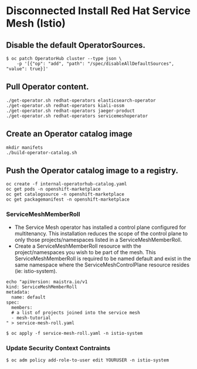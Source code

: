# Disconnected Install Red Hat Service Mesh (Istio)

## Disable the default OperatorSources.

```
$ oc patch OperatorHub cluster --type json \
    -p '[{"op": "add", "path": "/spec/disableAllDefaultSources", "value": true}]'
```

## Pull Operator content.

```
./get-operator.sh redhat-operators elasticsearch-operator
./get-operator.sh redhat-operators kiali-ossm
./get-operator.sh redhat-operators jaeger-product
./get-operator.sh redhat-operators servicemeshoperator

```

## Create an Operator catalog image

```
mkdir manifets
./build-operator-catalog.sh 

```

## Push the Operator catalog image to a registry. 

```
oc create -f internal-operatorhub-catalog.yaml
oc get pods -n openshift-marketplace
oc get catalogsource -n openshift-marketplace
oc get packagemanifest -n openshift-marketplace

```

### ServiceMeshMemberRoll
* The Service Mesh operator has installed a control plane configured for multitenancy. This installation reduces the scope of the control plane to only those projects/namespaces listed in a ServiceMeshMemberRoll.
* Create a ServiceMeshMemberRoll resource with the project/namespaces you wish to be part of the mesh. This ServiceMeshMemberRoll is required to be named default and exist in the same namespace where the ServiceMeshControlPlane resource resides (ie: istio-system).

```
echo "apiVersion: maistra.io/v1
kind: ServiceMeshMemberRoll
metadata:
  name: default
spec:
  members:
  # a list of projects joined into the service mesh
  - mesh-tutorial
" > service-mesh-roll.yaml
```

```
$ oc apply -f service-mesh-roll.yaml -n istio-system
```

### Update Security Context Contraints
```
$ oc adm policy add-role-to-user edit YOURUSER -n istio-system
```
